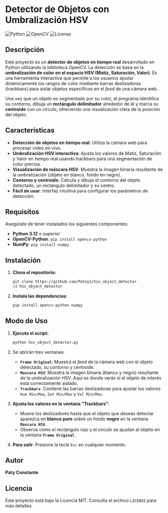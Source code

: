# Detector de Objetos con Umbralización HSV

![Python](https://img.shields.io/badge/Python-3.12-blue?style=for-the-badge&logo=python)
![OpenCV](https://img.shields.io/badge/OpenCV-4.10-green?style=for-the-badge&logo=opencv)
![License](https://img.shields.io/badge/License-MIT-purple?style=for-the-badge)

## Descripción

Este proyecto es un **detector de objetos en tiempo real** desarrollado en Python utilizando la biblioteca OpenCV. La detección se basa en la **umbralización de color en el espacio HSV (Matiz, Saturación, Valor)**. Es una herramienta interactiva que permite a los usuarios ajustar dinámicamente los rangos de color mediante barras deslizadoras (trackbars) para aislar objetos específicos en el *feed* de una cámara web.

Una vez que un objeto es segmentado por su color, el programa identifica su contorno, dibuja un **rectángulo delimitador** alrededor de él y marca su **centroide** con un círculo, ofreciendo una visualización clara de la posición del objeto.

## Características

* **Detección de objetos en tiempo real**: Utiliza la cámara web para procesar video en vivo.
* **Umbralización HSV interactiva**: Ajusta los valores de Matiz, Saturación y Valor en tiempo real usando trackbars para una segmentación de color precisa.
* **Visualización de máscara HSV**: Muestra la imagen binaria resultante de la umbralización (objeto en blanco, fondo en negro).
* **Contorno y centroide**: Calcula y dibuja el contorno del objeto detectado, un rectángulo delimitador y su centro.
* **Fácil de usar**: Interfaz intuitiva para configurar los parámetros de detección.

## Requisitos

Asegúrate de tener instalados los siguientes componentes:

* **Python 3.12** o superior
* **OpenCV-Python**: `pip install opencv-python`
* **NumPy**: `pip install numpy`

## Instalación

1.  **Clona el repositorio:**

    ```bash
    git clone https://github.com/Patny1/hsv_object_detector
    cd hsv_object_detector

    ```

2.  **Instala las dependencias:**

    ```bash
    pip install opencv-python numpy
    ```

## Modo de Uso

1.  **Ejecuta el script:**

    ```bash
    python hsv_object_detector.py
    ```

2.  Se abrirán tres ventanas:
    * **`Frame Original`**: Muestra el *feed* de la cámara web con el objeto detectado, su contorno y centroide.
    * **`Mascara HSV`**: Muestra la imagen binaria (blanco y negro) resultante de la umbralización HSV. Aquí es donde verás si el objeto de interés está correctamente aislado.
    * **`Trackbars`**: Contiene las barras deslizadoras para ajustar los valores `Hue Min/Max`, `Sat Min/Max` y `Val Min/Max`.

3.  **Ajusta los valores en la ventana "Trackbars"**:
    * Mueve los deslizadores hasta que el objeto que deseas detectar aparezca en **blanco puro** sobre un fondo **negro** en la ventana **`Mascara HSV`**.
    * Observa cómo el rectángulo rojo y el círculo se ajustan al objeto en la ventana **`Frame Original`**.

4.  **Para salir**: Presiona la tecla `Esc` en cualquier momento.

## Autor

**Paty Constante**

## Licencia

Este proyecto está bajo la Licencia MIT. Consulta el archivo `LICENSE` para más detalles.

